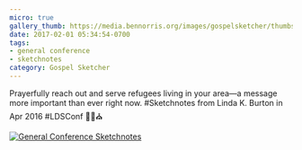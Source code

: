 ```yaml
---
micro: true
gallery_thumb: https://media.bennorris.org/images/gospelsketcher/thumbs/apr-16-0-burton.jpg
date: 2017-02-01 05:34:54-0700
tags:
- general conference
- sketchnotes
category: Gospel Sketcher
---
```


Prayerfully reach out and serve refugees living in your area—a message more important than ever right now. #Sketchnotes from Linda K. Burton in Apr 2016 #LDSConf ✍🏼⛪️

[![General Conference Sketchnotes](https://media.bennorris.org/images/gospelsketcher/general-conference/apr-2016/apr-16-0-burton.jpg)](https://media.bennorris.org/images/gospelsketcher/general-conference/apr-2016/apr-16-0-burton.jpg)
